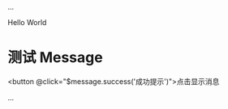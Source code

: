 ...

<script setup>
import { NButton } from 'naive-ui'
</script>

<NButton>Hello World</NButton>

# 测试 Message

<button @click="$message.success('成功提示')">点击显示消息</button>

...